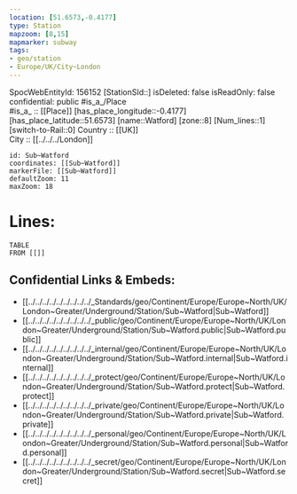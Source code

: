 ```yaml
---
location: [51.6573,-0.4177] 
type: Station 
mapzoom: [8,15] 
mapmarker: subway 
tags:
- geo/station
- Europe/UK/City~London
---
```

SpocWebEntityId: 156152
[StationSId::] 
isDeleted: false
isReadOnly: false
confidential: public
#is_a_/Place  
#is_a_ :: [[Place]] 
[has_place_longitude::-0.4177] 
[has_place_latitude::51.6573] 
[name::Watford] 
[zone::8] 
[Num_lines::1] 
[switch-to-Rail::0] 
Country :: [[UK]]  
City :: [[../../../London]]  


```leaflet
id: Sub~Watford
coordinates: [[Sub~Watford]] 
markerFile: [[Sub~Watford]] 
defaultZoom: 11 
maxZoom: 18
```


# Lines: 
```dataview
TABLE 
FROM [[]] 
```

## Confidential Links & Embeds: 
- [[../../../../../../../../../_Standards/geo/Continent/Europe/Europe~North/UK/London~Greater/Underground/Station/Sub~Watford|Sub~Watford]] 
- [[../../../../../../../../../_public/geo/Continent/Europe/Europe~North/UK/London~Greater/Underground/Station/Sub~Watford.public|Sub~Watford.public]] 
- [[../../../../../../../../../_internal/geo/Continent/Europe/Europe~North/UK/London~Greater/Underground/Station/Sub~Watford.internal|Sub~Watford.internal]] 
- [[../../../../../../../../../_protect/geo/Continent/Europe/Europe~North/UK/London~Greater/Underground/Station/Sub~Watford.protect|Sub~Watford.protect]] 
- [[../../../../../../../../../_private/geo/Continent/Europe/Europe~North/UK/London~Greater/Underground/Station/Sub~Watford.private|Sub~Watford.private]] 
- [[../../../../../../../../../_personal/geo/Continent/Europe/Europe~North/UK/London~Greater/Underground/Station/Sub~Watford.personal|Sub~Watford.personal]] 
- [[../../../../../../../../../_secret/geo/Continent/Europe/Europe~North/UK/London~Greater/Underground/Station/Sub~Watford.secret|Sub~Watford.secret]] 
